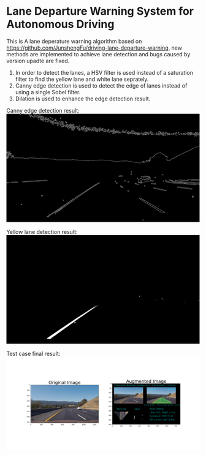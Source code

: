 # Lane Departure Warning System for Autonomous Driving

This is A lane deperature warning algorithm based on https://github.com/JunshengFu/driving-lane-departure-warning, new methods are implemented to achieve lane detection and bugs caused by version upadte are fixed.


1. In order to detect the lanes, a HSV filter is used instead of a saturation filter to find the yellow lane and white lane seprately.
2. Canny edge detection is used to detect the edge of lanes instead of using a single Sobel filter. 
3. Dilation is used to enhance the edge detection result.


Canny edge detection result:
![Canny edge detection result](https://github.com/tian-cthit/Lane-Detection/blob/master/examples/canny%20edge%20detection.png)

Yellow lane detection result:
![Yellow lane detection result](https://github.com/tian-cthit/Lane-Detection/blob/master/examples/yellow%20lane.png)

Test case final result:
![Test case final result](https://github.com/tian-cthit/Lane-Detection/blob/master/examples/canny%20and%20hsv%20result.png)
